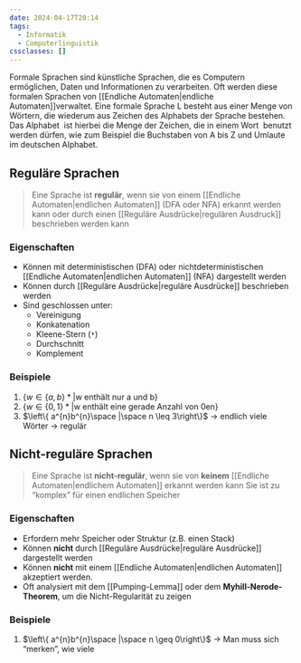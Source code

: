 ```yaml
---
date: 2024-04-17T20:14
tags:
  - Informatik
  - Computerlinguistik
cssclasses: []
---
```

Formale Sprachen sind künstliche Sprachen, die es Computern ermöglichen, Daten und Informationen zu verarbeiten. Oft werden diese formalen Sprachen von [[Endliche Automaten|endliche Automaten]]verwaltet. Eine formale Sprache L besteht aus einer Menge von Wörtern, die wiederum aus Zeichen des Alphabets der Sprache bestehen. Das Alphabet  ist hierbei die Menge der Zeichen, die in einem Wort  benutzt werden dürfen, wie zum Beispiel die Buchstaben von A bis Z und Umlaute im deutschen Alphabet.
## Reguläre Sprachen
> Eine Sprache ist **regulär**, wenn sie von einem [[Endliche Automaten|endlichen Automaten]] (DFA oder NFA) erkannt werden kann oder durch einen [[Reguläre Ausdrücke|regulären Ausdruck]] beschrieben werden kann

### Eigenschaften
- Können mit deterministischen (DFA) oder nichtdeterministischen [[Endliche Automaten|endlichen Automaten]] (NFA) dargestellt werden
- Können durch [[Reguläre Ausdrücke|reguläre Ausdrücke]] beschrieben werden
- Sind geschlossen unter:
	- Vereinigung
	- Konkatenation
	- Kleene-Stern (`*`)
	- Durchschnitt
	- Komplement

### Beispiele
1. $\left\{ w \in \{ a,b \}* | \text{w enthält nur a und b}\right\}$
2. $\left\{ w \in \{ 0,1 \}* | \text{w enthält eine gerade Anzahl von 0en}\right\}$
3. $\left\{ a^{n}b^{n}\space |\space n \leq 3\right\}$ → endlich viele Wörter → regulär

## Nicht-reguläre Sprachen
> Eine Sprache ist **nicht-regulär**, wenn sie von **keinem** [[Endliche Automaten|endlichem Automaten]] erkannt werden kann 
> Sie ist zu “komplex” für einen endlichen Speicher

### Eigenschaften
- Erfordern mehr Speicher oder Struktur (z.B. einen Stack)
- Können **nicht** durch [[Reguläre Ausdrücke|reguläre Ausdrücke]] dargestellt werden
- Können **nicht** mit einem [[Endliche Automaten|endlichen Automaten]] akzeptiert werden.
- Oft analysiert mit dem [[Pumping-Lemma]] oder dem **Myhill-Nerode-Theorem**, um die Nicht-Regularität zu zeigen

### Beispiele
1. $\left\{ a^{n}b^{n}\space |\space n \geq 0\right\}$ → Man muss sich “merken”, wie viele 
